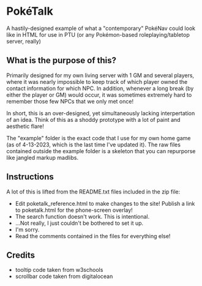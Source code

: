 # PokéTalk
A hastily-designed example of what a "contemporary" PokéNav could look like in HTML for use in PTU (or any Pokémon-based roleplaying/tabletop server, really)

## What is the purpose of this?
Primarily designed for my own living server with 1 GM and several players, where it was nearly impossible to keep track of which player owned the contact information for which NPC. In addition, whenever a long break (by either the player or GM) would occur, it was sometimes extremely hard to remember those few NPCs that we only met once!

In short, this is an over-designed, yet simultaneously lacking interpertation of an idea. Think of this as a shoddy prototype with a lot of paint and aesthetic flare!

The "example" folder is the exact code that I use for my own home game (as of 4-13-2023, which is the last time I've updated it). The raw files contained outside the example folder is a skeleton that you can repurporse like jangled markup madlibs.

## Instructions
A lot of this is lifted from the README.txt files included in the zip file:
* Edit poketalk_reference.html to make changes to the site! Publish a link to poketalk.html for the phone-screen overlay!
* The search function doesn't work. This is intentional.
* ...Not really, I just couldn't be bothered to set it up.
* I'm sorry.
* Read the comments contained in the files for everything else!

## Credits
* tooltip code taken from w3schools
* scrollbar code taken from digitalocean
